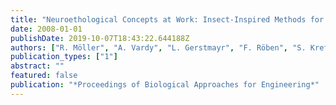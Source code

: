 ```yaml
---
title: "Neuroethological Concepts at Work: Insect-Inspired Methods for Visual Robot Navigation"
date: 2008-01-01
publishDate: 2019-10-07T18:43:22.644188Z
authors: ["R. Möller", "A. Vardy", "L. Gerstmayr", "F. Röben", "S. Kreft"]
publication_types: ["1"]
abstract: ""
featured: false
publication: "*Proceedings of Biological Approaches for Engineering*"
---
```


